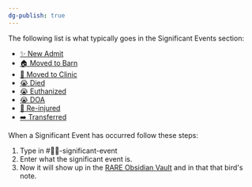 ```yaml
---
dg-publish: true
---
```


The following list is what typically goes in the Significant Events section:

- [✨ New Admit](../Admin/Codes/New%20Admit.md)
- [🏠 Moved to Barn](../Admin/Codes/Moved%20to%20Barn.md)
- [🏥 Moved to Clinic](../Admin/Codes/Moved%20to%20Clinic.md)
- [😭 Died](../Admin/Codes/Died.md)
- [😭 Euthanized](../Admin/Codes/Euthanized.md)
- [😭 DOA](../Admin/Codes/Dead%20on%20Arrival.md)
- [🤕 Re-injured](../Admin/Codes/Re-injured.md)
- [➡️ Transferred](../Admin/Codes/Transferred.md)

When a Significant Event has occurred follow these steps:

1. Type in #🦅💥-significant-event
2. Enter what the significant event is.
3. Now it will show up in the [RARE Obsidian Vault](../Admin/RARE%20Obsidian%20Vault.md) and in that that bird's note.